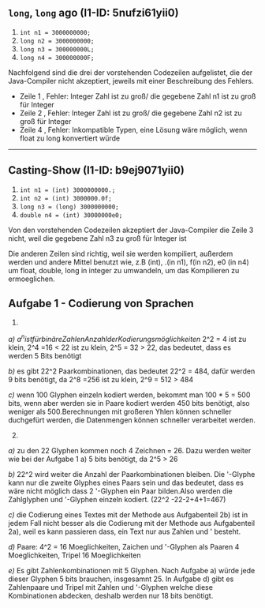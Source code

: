 ## `long`, `long` ago (I1-ID: 5nufzi61yii0)

1. `int n1 = 3000000000;`
2. `long n2 = 3000000000;`
3. `long n3 = 300000000L;`
4. `long n4 = 300000000F;`

Nachfolgend sind die drei der vorstehenden Codezeilen aufgelistet,
die der Java-Compiler nicht akzeptiert,
jeweils mit einer Beschreibung des Fehlers.

* Zeile 1 , Fehler: Integer Zahl ist zu groß/ die gegebene Zahl n1 ist zu groß für Integer 
* Zeile 2 , Fehler: Integer Zahl ist zu groß/ die gegebene Zahl n2 ist zu groß für Integer 
* Zeile 4 , Fehler: Inkompatible Typen, eine Lösung wäre möglich, wenn float zu long konvertiert würde

---

## Casting-Show (I1-ID: b9ej9071yii0)

1. `int n1 = (int) 3000000000.;`
2. `int n2 = (int) 3000000.0f;`
3. `long n3 = (long) 3000000000;`
4. `double n4 = (int) 30000000e0;`

Von den vorstehenden Codezeilen akzeptiert der Java-Compiler die Zeile 3 nicht, weil die gegebene Zahl n3 zu groß für Integer ist

Die anderen Zeilen sind richtig, weil sie werden kompiliert, außerdem werden und andere Mittel benutzt wie, z.B (int), .(in n1), f(in n2), e0 (in n4) um float, double, long in integer zu umwandeln, um das Kompilieren zu ermoeglichen.











## Aufgabe 1 - Codierung von Sprachen

1. 
 *a)* $a^n ist für binäre Zahlen Anzahl der Kodierungsmöglichkeiten$
      2^2 = 4 ist zu klein, 2^4 =16 < 22 ist zu klein, 2^5 = 32 > 22, das bedeutet, dass es werden 5 Bits benötigt
    
 *b)* es gibt 22^2 Paarkombinationen, das bedeutet 22^2 = 484, dafür werden 9 bits benötigt, da 2^8 =256 ist zu klein, 2^9 = 512 > 484
 
 *c)* wenn 100 Glyphen einzeln kodiert werden, bekommt man 100 * 5 = 500 bits, wenn aber werden sie in Paare kodiert werden 450 bits benötigt, also weniger als             500.Berechnungen mit großeren Yhlen können schneller duchgefürt werden, die Datenmengen können schneller verarbeitet werden.
 
 
 2.
 *a)* zu den 22 Glyphen kommen noch 4 Zeichnen = 26. Dazu werden weiter wie bei der Aufgabe 1 a) 5 bits benötigt, da 2^5 > 26
 
 *b)* 22^2 wird weiter die Anzahl der Paarkombinationen bleiben. Die '-Glyphe kann nur die zweite Glyphes eines Paars sein und das bedeutet, dass es wäre nicht möglich dass 2 '-Glyphen ein Paar bilden.Also werden die Zahlglyphen und '-Glyphen einzeln kodiert. (22^2 -22-2+4+1=467)
 
 *c)* die Codierung eines Textes mit der Methode aus Aufgabenteil 2b) ist in jedem Fall nicht besser als die Codierung mit der Methode aus
Aufgabenteil 2a), weil es kann passieren dass, ein Text nur aus Zahlen und ' besteht. 

 *d)*  Paare: 4^2 = 16 Moeglichkeiten, Zaichen und '-Glyphen als Paaren 4 Moeglichkeiten,  Tripel 16  Moeglichkeiten

 *e)* Es gibt Zahlenkombinationen mit 5 Glyphen. Nach Aufgabe a) würde jede dieser Glyphen 5 bits brauchen, insgesamnt 25. In Aufgabe d) gibt es Zahlenpaare und Tripel mit Zahlen und '-Glyphen welche diese Kombinationen abdecken, deshalb werden nur 18 bits benötigt.

